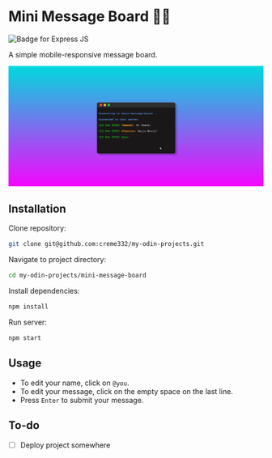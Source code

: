 # Mini Message Board 👩‍💻
![Badge for Express JS](https://img.shields.io/badge/Express%20js-000000?style=for-the-badge&logo=express&logoColor=whit)

A simple mobile-responsive message board.

![GIF of website](website.gif)

## Installation
Clone repository:
```bash
git clone git@github.com:creme332/my-odin-projects.git
```

Navigate to project directory:
```bash
cd my-odin-projects/mini-message-board
```

Install dependencies:
```bash
npm install
```

Run server:
```bash
npm start
```
## Usage
- To edit your name, click on `@you`.
- To edit your message, click on the empty space on the last line.
- Press `Enter` to submit your message.

## To-do
- [ ] Deploy project somewhere